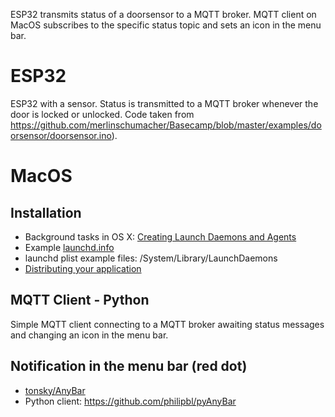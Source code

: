 ESP32 transmits status of a doorsensor to a MQTT broker. MQTT client on MacOS subscribes to the specific status topic and sets an icon in the menu bar.

# ESP32
ESP32 with a sensor. Status is transmitted to a MQTT broker whenever the door is locked or unlocked. Code taken from https://github.com/merlinschumacher/Basecamp/blob/master/examples/doorsensor/doorsensor.ino).

# MacOS
## Installation
- Background tasks in OS X: [Creating Launch Daemons and Agents](https://developer.apple.com/library/content/documentation/MacOSX/Conceptual/BPSystemStartup/Chapters/CreatingLaunchdJobs.html#//apple_ref/doc/uid/10000172i-SW7-BCIEDDBJ)
- Example [launchd.info](http://www.launchd.info/)
- launchd plist example files: /System/Library/LaunchDaemons
- [Distributing your application](https://developer.apple.com/library/content/documentation/Porting/Conceptual/PortingUnix/distributing/distibuting.html)

## MQTT Client - Python
Simple MQTT client connecting to a MQTT broker awaiting status messages and changing an icon in the menu bar.

## Notification in the menu bar (red dot)
- [tonsky/AnyBar](https://github.com/tonsky/AnyBar)
- Python client: https://github.com/philipbl/pyAnyBar
